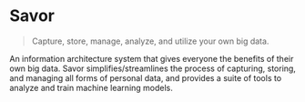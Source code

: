 # Savor

> Capture, store, manage, analyze, and utilize your own big data.

An information architecture system that gives everyone the benefits of their own big
data. Savor simplifies/streamlines the process of capturing, storing, and managing all
forms of personal data, and provides a suite of tools to analyze and train machine
learning models.

